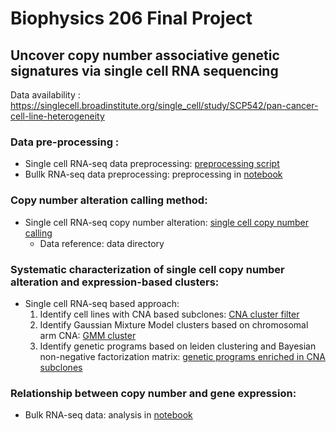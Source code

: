 # Biophysics 206 Final Project 
## Uncover copy number associative genetic signatures via single cell RNA sequencing

Data availability : https://singlecell.broadinstitute.org/single_cell/study/SCP542/pan-cancer-cell-line-heterogeneity

### Data pre-processing :
- Single cell RNA-seq data preprocessing: [preprocessing script](https://github.com/sanju99/biophys206_finalProject/blob/main/single_cell_datapreprocessing.ipynb)
- Bullk RNA-seq data preprocessing: preprocessing in [notebook](https://github.com/sanju99/biophys206_finalProject/blob/main/bulkRNA_init.ipynb)

### Copy number alteration calling method: 
- Single cell RNA-seq copy number alteration: [single cell copy number calling](https://github.com/sanju99/biophys206_finalProject/blob/main/single_cell_CNA.ipynb)
  - Data reference: data directory

### Systematic characterization of single cell copy number alteration and expression-based clusters: 
- Single cell RNA-seq based approach:
  1. Identify cell lines with CNA based subclones: [CNA cluster filter](https://github.com/sanju99/biophys206_finalProject/blob/main/CNA_cluster_filter.ipynb) 
  2. Identify Gaussian Mixture Model clusters based on chromosomal arm CNA: [GMM cluster](https://github.com/sanju99/biophys206_finalProject/blob/main/chromosomal_arm_gmm_cluster.ipynb)
  3. Identify genetic programs based on leiden clustering and Bayesian non-negative factorization matrix: [genetic programs enriched in CNA subclones](https://github.com/sanju99/biophys206_finalProject/blob/main/gene_expression_signature_comp_cna.ipynb)  

### Relationship between copy number and gene expression:
- Bulk RNA-seq data: analysis in [notebook](https://github.com/sanju99/biophys206_finalProject/blob/main/bulkRNA_init.ipynb)
